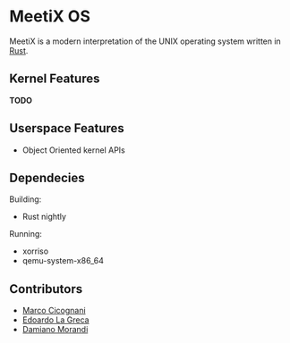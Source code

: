# MeetiX OS
MeetiX is a modern interpretation of the UNIX operating system written in [Rust](https://www.rust-lang.org/).

## Kernel Features
**TODO**

## Userspace Features
* Object Oriented kernel APIs

## Dependecies
Building:
* Rust nightly

Running:
* xorriso
* qemu-system-x86_64

## Contributors
* [Marco Cicognani](https://github.com/MarcoCicognani)
* [Edoardo La Greca](https://github.com/EdoardoLaGreca)
* [Damiano Morandi](https://github.com/Mek101)